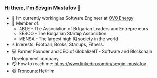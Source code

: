 ### Hi there, I'm Sevgin Mustafov 👋

- 🔭 I’m currently working as Software Engineer at [OVO Energy](https://www.ovoenergy.com/)
- 🙋 Member of:
  - ABLE - The Association of Bulgarian Leaders and Entrepreneurs
  - BESCO - The Bulgarian Startup Association
  - MENSA - The largest high IQ society in the world
- ⚡ Interests: Football, Books, Startups, Fitness.
- 💻 Former Founder and CEO of GlobalizeIT - Software and Blockchain Development company
- 📫 How to reach me: https://www.linkedin.com/in/sevgin-mustafov
- 😄 Pronouns: He/Him
